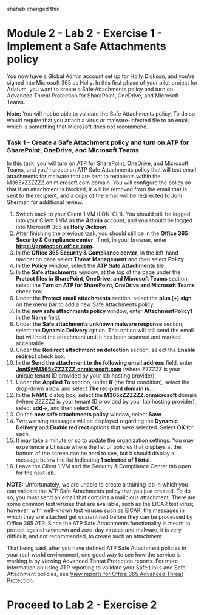 shahab changed this
# Module 2 - Lab 2 - Exercise 1 - Implement a Safe Attachments policy 

You now have a Global Admin account set up for Holly Dickson, and you&#39;re signed into Microsoft 365 as Holly. In this first phase of your pilot project for Adatum, you want to create a Safe Attachments policy and turn on Advanced Threat Protection for SharePoint, OneDrive, and Microsoft Teams. 

**Note:** You will not be able to validate the Safe Attachments policy. To do so would require that you attach a virus or malware-infected file to an email, which is something that Microsoft does not recommend.

### Task 1 – Create a Safe Attachment policy and turn on ATP for SharePoint, OneDrive, and Microsoft Teams

In this task, you will turn on ATP for SharePoint, OneDrive, and Microsoft Teams, and you&#39;ll create an ATP Safe Attachments policy that will test email attachments for malware that are sent to recipients within the M365xZZZZZZ.on microsoft.com domain. You will configure the policy so that if an attachment is blocked, it will be removed from the email that is sent to the recipient, and a copy of the email will be redirected to Joni Sherman for additional review.

1. Switch back to your Client 1 VM (LON-CL1). You should still be logged into your Client 1 VM as the **Admin** account, and you should be logged into Microsoft 365 as **Holly Dickson**.
2. After finishing the previous task, you should still be in the **Office 365 Security &amp; Compliance center**. If not, in your browser, enter **https://protection.office.com.**
3. In the **Office 365 Security &amp; Compliance center**, in the left-hand navigation pane select **Threat Management** and then select **Policy**.
4. In the **Policy** window, select the **ATP Safe Attachments** tile.
5. In the **Safe attachments** window, at the top of the page under the **Protect files in SharePoint, OneDrive, and Microsoft Teams** section, select the **Turn on ATP for SharePoint, OneDrive and Microsoft Teams** check box.
6. Under the **Protect email attachments** section, select the **plus (+) sign** on the menu bar to add a new Safe Attachments policy.
7. In the **new safe attachments policy** window, enter **AttachmentPolicy1** in the **Name** field.
8. Under the **Safe attachments unknown malware response** section, select the **Dynamic Delivery** option. This option will still send the email but will hold the attachment until it has been scanned and marked acceptable.
9. Under the **Redirect attachment on detection** section, select the **Enable redirect** check box.
10. In the **Send the attachment to the following email address** field, enter **JoniS@M365xZZZZZZ.onmicrosoft.com** (where ZZZZZZ is your unique tenant ID provided by your lab hosting provider).
11. Under the **Applied To** section, under **If** (the first condition), select the drop-down arrow and select **The recipient domain is...**
12. In the **NAME** dialog box, select the **M365xZZZZZZ.onmicrosoft** domain (where ZZZZZZ is your tenant ID provided by your lab hosting provider), select **add->**, and then select **OK**.
13. On the **new safe attachments policy** window, select **Save**.
14. Two warning messages will be displayed regarding the **Dynamic Delivery** and **Enable redirect** options that were selected. Select **OK** for each.
15. It may take a minute or so to update the organization settings. You may experience a UI issue where the list of policies that displays at the bottom of the screen can be hard to see, but it should display a message below the list indicating **1 selected of 1 total**.
16. Leave the Client 1 VM and the Security &amp; Compliance Center tab open for the next lab.

**NOTE:** Unfortunately, we are unable to create a training lab in which you can validate the ATP Safe Attachments policy that you just created. To do so, you must send an email that contains a malicious attachment. There are some common test viruses that are available, such as the EICAR test virus; however, with well-known test viruses such as EICAR, the messages in which they are attached get quarantined before they can be processed by Office 365 ATP. Since the ATP Safe Attachments functionality is meant to protect against unknown and zero-day viruses and malware, it is very difficult, and not recommended, to create such an attachment.

That being said, after you have defined ATP Safe Attachment policies in your real-world environment, one good way to see how the service is working is by viewing Advanced Threat Protection reports. For more information on using ATP reporting to validate your Safe Links and Safe Attachment policies, see [View reports for Office 365 Advanced Threat Protection](https://docs.microsoft.com/en-us/office365/securitycompliance/view-reports-for-atp).


# Proceed to Lab 2 - Exercise 2

